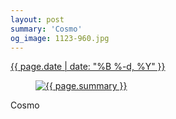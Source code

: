 ```yaml
---
layout: post
summary: 'Cosmo'
og_image: 1123-960.jpg
---
```


<div class="post">
 <time>
  <a href="/1123">
   {{ page.date | date: "%B %-d, %Y" }}
  </a>
 </time>
 <a href="/1123">
  <figure data-taken="4/4/2020">
   <img alt="{{ page.summary }}" sizes="(min-width: 700px) 50vw, calc(100vw - 2rem)" src="{{ site.assets_url }}/1123-480.jpg" srcset="{{ site.assets_url }}/1123-240.jpg 240w, {{ site.assets_url }}/1123-480.jpg 480w, {{ site.assets_url }}/1123-720.jpg 720w, {{ site.assets_url }}/1123-960.jpg 960w"/>
  </figure>
 </a>
 <span>
  Cosmo
 </span>
</div>
